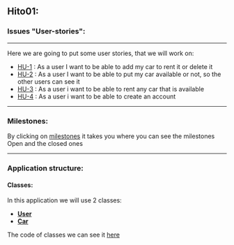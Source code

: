 ## Hito01:  
###  Issues "User-stories": 
---  
Here we are going to put some user stories, that we will work on:

- [HU-1](https://github.com/Ilyas-ZG/Cloud-Computing-2324/issues/3) : As a user I want to be able to add my car to rent it or delete it
- [HU-2](https://github.com/Ilyas-ZG/Cloud-Computing-2324/issues/4) : As a user I want to be able to put my car available or not, so the other users can see it
- [HU-3](https://github.com/Ilyas-ZG/Cloud-Computing-2324/issues/5) : As a user i want to be able to rent any car that is available
- [HU-4](https://github.com/Ilyas-ZG/Cloud-Computing-2324/issues/6) : As a user i want to be able to create an account

***
###  Milestones: 
By clicking on [milestones](https://github.com/Ilyas-ZG/Cloud-Computing-2324/milestones) it takes you where you can see the milestones Open and the closed ones

---
### Application structure:
#### Classes:  

In this application we will use 2 classes: 
- **[User](https://github.com/Ilyas-ZG/Cloud-Computing-2324/blob/main/models/user.js)**  
- **[Car](https://github.com/Ilyas-ZG/Cloud-Computing-2324/blob/main/models/car.js)**

The code of classes we can see it [here](https://github.com/Ilyas-ZG/Cloud-Computing-2324/tree/main/RentMe/models)



